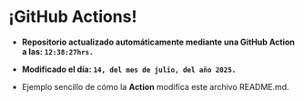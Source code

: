 # ¡GitHub Actions!
* **Repositorio actualizado automáticamente mediante una GitHub Action a las: `12:38:27hrs.`**
* **Modificado el día: `14, del mes de julio, del año 2025.`**

* Ejemplo sencillo de cómo la **Action** modifica este archivo README.md.
